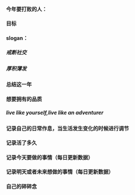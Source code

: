 #### 今年要打败的人：

#### 目标





#### slogan：

##### 戒断社交

##### 厚积薄发



#### 总结这一年 



#### 想要拥有的品质

##### live like yourself,live like an adventurer



#### 记录自己的日常作息，当生活发生变化的时候进行调节



#### 记录活了多久

#### 记录今天要做的事情（每日更新数据）

#### 记录明天或者未来想做的事情（每日更新数据）

#### 自己的碎碎念







